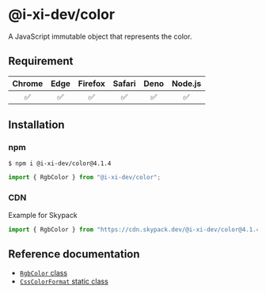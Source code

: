 # @i-xi-dev/color

A JavaScript immutable object that represents the color.


## Requirement

| Chrome | Edge | Firefox | Safari | Deno | Node.js |
| :---: | :---: | :---: | :---: | :---: | :---: |
| ✅ | ✅ | ✅ | ✅ | ✅ | ✅ |


## Installation

### npm

```console
$ npm i @i-xi-dev/color@4.1.4
```

```javascript
import { RgbColor } from "@i-xi-dev/color";
```

### CDN

Example for Skypack
```javascript
import { RgbColor } from "https://cdn.skypack.dev/@i-xi-dev/color@4.1.4";
```

## Reference documentation

- [`RgbColor` class](https://doc.deno.land/https://raw.githubusercontent.com/i-xi-dev/color.es/4.1.4/mod.ts/~/RgbColor)
- [`CssColorFormat` static class](https://doc.deno.land/https://raw.githubusercontent.com/i-xi-dev/color.es/4.1.4/mod.ts/~/CssColorFormat)


